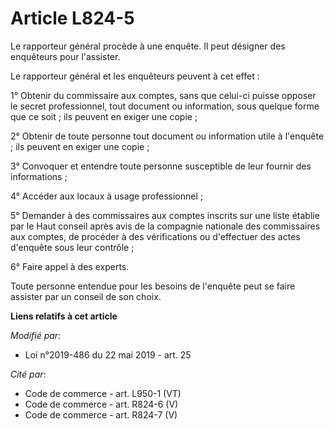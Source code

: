 # Article L824-5

Le rapporteur général procède à une enquête. Il peut désigner des enquêteurs pour l'assister.

Le rapporteur général et les enquêteurs peuvent à cet effet :

1° Obtenir du commissaire aux comptes, sans que celui-ci puisse opposer le secret professionnel, tout document ou
information, sous quelque forme que ce soit ; ils peuvent en exiger une copie ;

2° Obtenir de toute personne tout document ou information utile à l'enquête ; ils peuvent en exiger une copie ;

3° Convoquer et entendre toute personne susceptible de leur fournir des informations ;

4° Accéder aux locaux à usage professionnel ;

5° Demander à des commissaires aux comptes inscrits sur une liste établie par le Haut conseil après avis de la compagnie
nationale des commissaires aux comptes, de procéder à des vérifications ou d'effectuer des actes d'enquête sous leur
contrôle ;

6° Faire appel à des experts.

Toute personne entendue pour les besoins de l'enquête peut se faire assister par un conseil de son choix.

**Liens relatifs à cet article**

_Modifié par_:

  - Loi n°2019-486 du 22 mai 2019 - art. 25

_Cité par_:

  - Code de commerce - art. L950-1 (VT)
  - Code de commerce - art. R824-6 (V)
  - Code de commerce - art. R824-7 (V)
